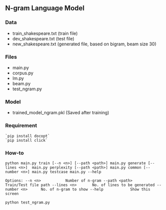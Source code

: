 ## N-gram Language Model

### Data
- train_shakespeare.txt (train file)
- dev_shakespeare.txt (test file)
- new_shakespeare.txt (generated file, based on bigram, beam size 30)

### Files
- main.py
- corpus.py
- lm.py
- beam.py
- test_ngram.py

### Model
- trained_model_ngram.pkl (Saved after training)

### Requirement
	`pip install docopt`
	`pip install click`


### How-to

`python
  main.py train [--n <n>] [--path <path>]
  main.py generate [--lines <n>] 
  main.py perplexity [--path <path>]
  main.py common [--number <n>]
  main.py testcase
  main.py --help`

`Options:
  --n <n>     		Number of n-gram
  --path <path>     Train/Test file path
  --lines <n>		No. of lines to be generated
  --number <n>		No. of n-gram to show
  --help     		Show this screen`

`python test_ngram.py`